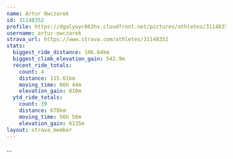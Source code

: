 ```yaml
---
name: Artur Owczarek
id: 31148352
profile: https://dgalywyr863hv.cloudfront.net/pictures/athletes/31148352/15906846/1/large.jpg
username: artur-owczarek
strava_url: https://www.strava.com/athletes/31148352
stats:
  biggest_ride_distance: 106.64km
  biggest_climb_elevation_gain: 542.9m
  recent_ride_totals:
    count: 4
    distance: 115.61km
    moving_time: 06h 44m
    elevation_gain: 810m
  ytd_ride_totals:
    count: 39
    distance: 678km
    moving_time: 56h 56m
    elevation_gain: 6135m
layout: strava_member
--- 
```

...
